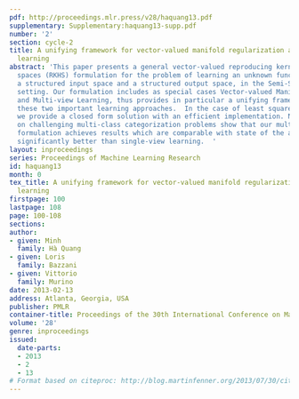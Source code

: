 ```yaml
---
pdf: http://proceedings.mlr.press/v28/haquang13.pdf
supplementary: Supplementary:haquang13-supp.pdf
number: '2'
section: cycle-2
title: A unifying framework for vector-valued manifold regularization and multi-view
  learning
abstract: 'This paper presents a general vector-valued reproducing kernel Hilbert
  spaces (RKHS) formulation for the problem of learning an unknown functional dependency  between
  a structured input space and a structured output space, in the Semi-Supervised Learning
  setting. Our formulation includes as special cases Vector-valued Manifold Regularization
  and Multi-view Learning, thus provides in particular a unifying framework linking
  these two important learning approaches.  In the case of least square loss function,
  we provide a closed form solution with an efficient implementation. Numerical experiments
  on challenging multi-class categorization problems show that our multi-view learning
  formulation achieves results which are comparable with state of the art and are
  significantly better than single-view learning.  '
layout: inproceedings
series: Proceedings of Machine Learning Research
id: haquang13
month: 0
tex_title: A unifying framework for vector-valued manifold regularization and multi-view
  learning
firstpage: 100
lastpage: 108
page: 100-108
sections: 
author:
- given: Minh
  family: Hà Quang
- given: Loris
  family: Bazzani
- given: Vittorio
  family: Murino
date: 2013-02-13
address: Atlanta, Georgia, USA
publisher: PMLR
container-title: Proceedings of the 30th International Conference on Machine Learning
volume: '28'
genre: inproceedings
issued:
  date-parts:
  - 2013
  - 2
  - 13
# Format based on citeproc: http://blog.martinfenner.org/2013/07/30/citeproc-yaml-for-bibliographies/
---
```

